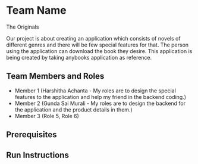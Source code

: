 # Team Name
The Originals

Our project is about creating an application which consists of novels of different genres and there will be few special features for that. The person using the application can download the book they desire. This application is being created by taking anybooks application as reference.

## Team Members and Roles

* Member 1 (Harshitha Achanta - My roles are to design the special features to the application and help my friend in the backend coding.)
* Member 2 (Gunda Sai Murali - My roles are to design the backend for the application and the product details in them.)
* Member 3 (Role 5, Role 6)

## Prerequisites

## Run Instructions
